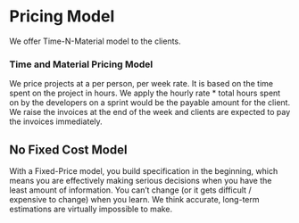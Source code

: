 # Pricing Model

We offer Time-N-Material model to the clients.

### Time and Material Pricing Model

We price projects at a per person, per week rate. It is based on the time spent on the project in hours. We apply the hourly rate * total hours spent on by the developers on a sprint would be the payable amount for the client.
We raise the invoices at the end of the week and clients are expected to pay the invoices immediately. 

## No Fixed Cost Model

With a Fixed-Price model, you build specification in the beginning, which means you are effectively making serious decisions when you have the least amount of information. You can’t change (or it gets difficult / expensive to change) when you learn. We think accurate, long-term estimations are virtually impossible to make.